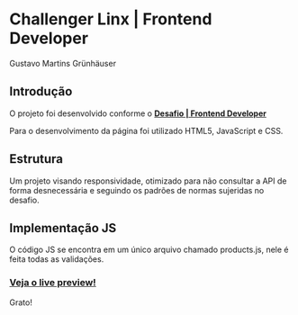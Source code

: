 # Challenger Linx | Frontend Developer
Gustavo Martins Grünhäuser

## Introdução
O projeto foi desenvolvido conforme o **[Desafio | Frontend Developer](https://github.com/chaordic/frontend-developer-challenge)**

Para o desenvolvimento da página foi utilizado HTML5, JavaScript e CSS.

## Estrutura
Um projeto visando responsividade, otimizado para não consultar a API de forma desnecessária e seguindo os padrões de normas sujeridas no desafio.

## Implementação JS
O código JS se encontra em um único arquivo chamado products.js, nele é feita todas as validações.

### **[Veja o live preview!](https://linx-challenger.herokuapp.com/)**

Grato!